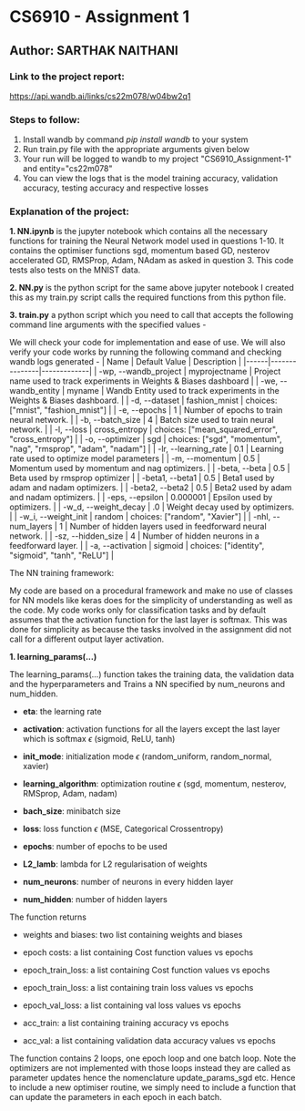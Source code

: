 
# CS6910 - Assignment 1

## Author: SARTHAK NAITHANI

### Link to the project report:

https://api.wandb.ai/links/cs22m078/w04bw2q1

### Steps to follow:

1. Install wandb by command *pip install wandb* to your system
2. Run train.py file with the appropriate arguments given below
3. Your run will be logged to wandb to my project "CS6910_Assignment-1" and entity="cs22m078"
4. You can view the logs that is the model training accuracy, validation accuracy, testing accuracy and respective losses

### Explanation of the project:

**1. NN.ipynb** is the jupyter notebook which contains all the necessary functions for training the Neural Network model used in questions 1-10. It contains the optimiser functions sgd, momentum based GD, nesterov accelerated GD, RMSProp, Adam, NAdam as asked in question 3. This code tests also tests on the MNIST data.

**2. NN.py** is the python script for the same above jupyter notebook I created this as my train.py script calls the required functions from this python file.

**3. train.py** a python script which you need to call that accepts the following command line arguments with the specified values -

We will check your code for implementation and ease of use. We will also verify your code works by running the following command and checking wandb logs generated -
| Name | Default Value | Description |
|------|---------------|-------------|
| -wp, --wandb_project | myprojectname | Project name used to track experiments in Weights & Biases dashboard |
| -we, --wandb_entity | myname | Wandb Entity used to track experiments in the Weights & Biases dashboard. |
| -d, --dataset | fashion_mnist | choices: ["mnist", "fashion_mnist"] |
| -e, --epochs | 1 | Number of epochs to train neural network. |
| -b, --batch_size | 4 | Batch size used to train neural network. |
| -l, --loss | cross_entropy | choices: ["mean_squared_error", "cross_entropy"] |
| -o, --optimizer | sgd | choices: ["sgd", "momentum", "nag", "rmsprop", "adam", "nadam"] |
| -lr, --learning_rate | 0.1 | Learning rate used to optimize model parameters |
| -m, --momentum | 0.5 | Momentum used by momentum and nag optimizers. |
| -beta, --beta | 0.5 | Beta used by rmsprop optimizer |
| -beta1, --beta1 | 0.5 | Beta1 used by adam and nadam optimizers. |
| -beta2, --beta2 | 0.5 | Beta2 used by adam and nadam optimizers. |
| -eps, --epsilon | 0.000001 | Epsilon used by optimizers. |
| -w_d, --weight_decay | .0 | Weight decay used by optimizers. |
| -w_i, --weight_init | random | choices: ["random", "Xavier"] |
| -nhl, --num_layers | 1 | Number of hidden layers used in feedforward neural network. |
| -sz, --hidden_size | 4 | Number of hidden neurons in a feedforward layer. |
| -a, --activation | sigmoid | choices: ["identity", "sigmoid", "tanh", "ReLU"] |

The NN training framework:

My code are based on a procedural framework and make no use of classes for NN models like keras does for the simplicity of understanding as well as the code. 
My code works only for classification tasks and by default assumes that the activation function for the last layer is softmax. 
This was done for simplicity as because the tasks involved in the assignment did not call for a different output layer activation. 

**1. learning_params(...)**

The learning_params(...) function takes the training data, the validation data and the hyperparameters and Trains a NN specified by num_neurons and num_hidden. 


* **eta**: the learning rate 


* **activation**: activation functions for all the layers except the last layer which is softmax  $\epsilon$ (sigmoid, ReLU, tanh)                          


* **init_mode**: initialization mode $\epsilon$ (random_uniform, random_normal, xavier)


* **learning_algorithm**: optimization routine $\epsilon$ (sgd, momentum, nesterov, RMSprop, Adam, nadam)


* **bach_size**: minibatch size


* **loss**: loss function $\epsilon$ (MSE, Categorical Crossentropy)


* **epochs**: number of epochs to be used


* **L2_lamb**: lambda for L2 regularisation of weights


* **num_neurons**: number of neurons in every hidden layer


* **num_hidden**: number of hidden layers


The function returns 

* weights and biases: two list containing weights and biases

* epoch costs: a list containing Cost function values vs epochs
* epoch_train_loss: a list containing Cost function values vs epochs
* epoch_train_loss: a list containing train loss values vs epochs
* epoch_val_loss: a list containing val loss values vs epochs
* acc_train: a list containing training accuracy vs epochs
* acc_val: a list containing validation data accuracy values vs epochs

The function contains 2 loops, one epoch loop and one batch loop. Note the optimizers are not implemented with those loops instead they are called as parameter updates hence the nomenclature update_params_sgd etc. Hence to include a new optimiser routine, we simply need to include a function that can update the parameters in each epoch in each batch.

